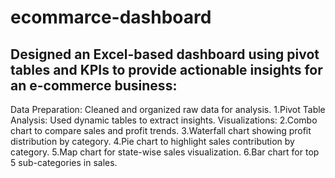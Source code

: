 # ecommarce-dashboard
## Designed an Excel-based dashboard using pivot tables and KPIs to provide actionable insights for an e-commerce business:

Data Preparation: Cleaned and organized raw data for analysis.
1.Pivot Table Analysis: Used dynamic tables to extract insights.
Visualizations:
2.Combo chart to compare sales and profit trends.
3.Waterfall chart showing profit distribution by category.
4.Pie chart to highlight sales contribution by category.
5.Map chart for state-wise sales visualization.
6.Bar chart for top 5 sub-categories in sales.
 
